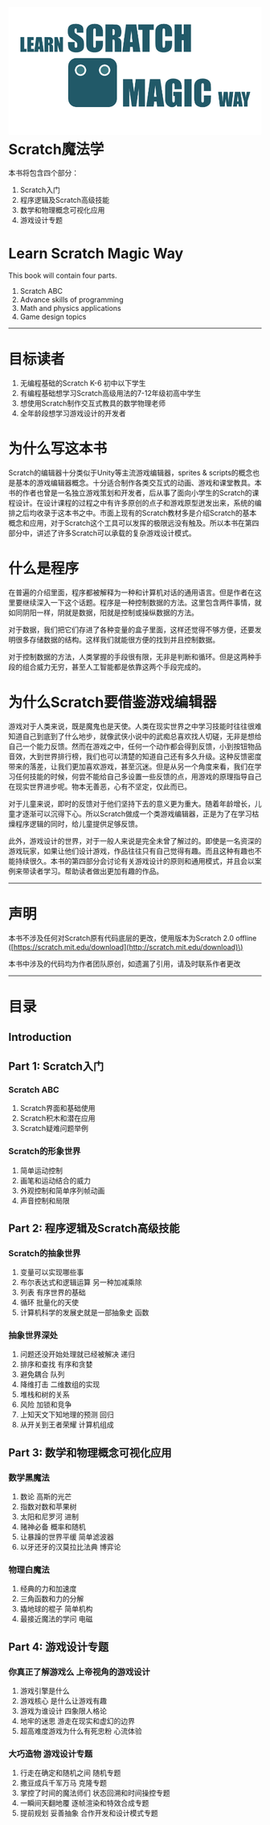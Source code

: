 # ![](/assets/Logo.png)Scratch魔法学

本书将包含四个部分：

1. Scratch入门
2. 程序逻辑及Scratch高级技能
3. 数学和物理概念可视化应用
4. 游戏设计专题

# Learn Scratch Magic Way

This book will contain four parts.

1. Scratch ABC
2. Advance skills of programming
3. Math and physics applications
4. Game design topics

---

# 目标读者

1. 无编程基础的Scratch K-6 初中以下学生
2. 有编程基础想学习Scratch高级用法的7-12年级初高中学生
3. 想使用Scratch制作交互式教具的数学物理老师
4. 全年龄段想学习游戏设计的开发者

# 为什么写这本书

Scratch的编辑器十分类似于Unity等主流游戏编辑器，sprites & scripts的概念也是基本的游戏编辑器概念。十分适合制作各类交互式的动画、游戏和课堂教具。本书的作者也曾是一名独立游戏策划和开发者，后从事了面向小学生的Scratch的课程设计。在设计课程的过程之中有许多原创的点子和游戏原型迸发出来，系统的编排之后均收录于这本书之中。市面上现有的Scratch教材多是介绍Scratch的基本概念和应用，对于Scratch这个工具可以发挥的极限远没有触及。所以本书在第四部分中，讲述了许多Scratch可以承载的复杂游戏设计模式。

# 什么是程序

在普遍的介绍里面，程序都被解释为一种和计算机对话的通用语言。但是作者在这里要继续深入一下这个话题。程序是一种控制数据的方法。这里包含两件事情，就如同阴阳一样，阴就是数据，阳就是控制或操纵数据的方法。

对于数据，我们把它们存进了各种变量的盒子里面，这样还觉得不够方便，还要发明很多存储数据的结构。这样我们就能很方便的找到并且控制数据。

对于控制数据的方法，人类掌握的手段很有限，无非是判断和循环。但是这两种手段的组合威力无穷，甚至人工智能都是依靠这两个手段完成的。

# 为什么Scratch要借鉴游戏编辑器

游戏对于人类来说，既是魔鬼也是天使。人类在现实世界之中学习技能时往往很难知道自己到底到了什么地步，就像武侠小说中的武痴总喜欢找人切磋，无非是想给自己一个能力反馈。然而在游戏之中，任何一个动作都会得到反馈，小到按钮物品音效，大到世界排行榜，我们也可以清楚的知道自己还有多久升级。这种反馈密度带来的落差，让我们更加喜欢游戏，甚至沉迷。但是从另一个角度来看，我们在学习任何技能的时候，何尝不能给自己多设置一些反馈的点，用游戏的原理指导自己在现实世界进步呢。物本无善恶，心有不坚定，仅此而已。

对于儿童来说，即时的反馈对于他们坚持下去的意义更为重大。随着年龄增长，儿童才逐渐可以沉得下心。所以Scratch做成一个类游戏编辑器，正是为了在学习枯燥程序逻辑的同时，给儿童提供足够反馈。

此外，游戏设计的世界，对于一般人来说是完全未曾了解过的。即使是一名资深的游戏玩家，如果让他们设计游戏，作品往往只有自己觉得有趣。而且这种有趣也不能持续很久。本书的第四部分会讨论有关游戏设计的原则和通用模式，并且会以案例来带读者学习。帮助读者做出更加有趣的作品。

---

# 声明

本书不涉及任何对Scratch原有代码底层的更改，使用版本为Scratch 2.0 offline \([https://scratch.mit.edu/download](http://scratch.mit.edu/download)\)

本书中涉及的代码均为作者团队原创，如遗漏了引用，请及时联系作者更改

---

# 目录

## Introduction

## Part 1: Scratch入门

### Scratch ABC

1. Scratch界面和基础使用
2. Scratch积木和潜在应用
3. Scratch疑难问题举例

### Scratch的形象世界

1. 简单运动控制
2. 画笔和运动结合的威力
3. 外观控制和简单序列帧动画
4. 声音控制和局限

## Part 2: 程序逻辑及Scratch高级技能

### Scratch的抽象世界

1. 变量可以实现哪些事
2. 布尔表达式和逻辑运算 另一种加减乘除
3. 列表 有序世界的基础
4. 循环 批量化的天使
5. 计算机科学的发展史就是一部抽象史 函数

### 抽象世界深处

1. 问题还没开始处理就已经被解决 递归
2. 排序和查找 有序和贪婪
3. 避免耦合 队列
4. 降维打击 二维数组的实现
5. 堆栈和树的关系
6. 风险 加锁和竞争
7. 上知天文下知地理的预测 回归
8. 从开关到王者荣耀 计算机组成

## Part 3: 数学和物理概念可视化应用

### 数学黑魔法

1. 数论 高斯的光芒
2. 指数对数和苹果树
3. 太阳和尼罗河 进制
4. 赌神必备 概率和随机
5. 让暴躁的世界平缓 简单滤波器
6. 以牙还牙的汉莫拉比法典 博弈论

### 物理白魔法

1. 经典的力和加速度
2. 三角函数和力的分解
3. 撬地球的棍子 简单机构
4. 最接近魔法的学问 电磁

## Part 4: 游戏设计专题

### 你真正了解游戏么 上帝视角的游戏设计

1. 游戏引擎是什么
2. 游戏核心 是什么让游戏有趣
3. 游戏为谁设计 四象限人格论
4. 地牢的迷思 游走在现实和虚幻的边界
5. 超高难度游戏为什么有死忠粉 心流体验

### 大巧造物 游戏设计专题

1. 行走在确定和随机之间 随机专题
2. 撒豆成兵千军万马 克隆专题
3. 掌控了时间的魔法师们 状态回溯和时间操控专题
4. 一瞬间天翻地覆 逐帧渲染和特效合成专题
5. 提前规划 妥善抽象 合作开发和设计模式专题



